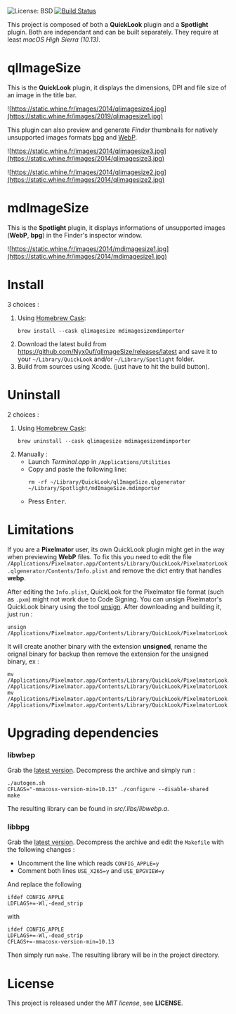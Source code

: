 ![License: BSD](https://img.shields.io/badge/license-BSD-blue.svg?style=flat) [![Build Status](https://travis-ci.com/Nyx0uf/qlImageSize.svg?branch=master)](https://travis-ci.com/Nyx0uf/qlImageSize)

This project is composed of both a **QuickLook** plugin and a **Spotlight** plugin. Both are independant and can be built separately.
They require at least *macOS High Sierra (10.13)*.

# qlImageSize

This is the **QuickLook** plugin, it displays the dimensions, DPI and file size of an image in the title bar.

![https://static.whine.fr/images/2014/qlimagesize4.jpg](https://static.whine.fr/images/2019/qlimagesize1.jpg)

This plugin can also preview and generate *Finder* thumbnails for natively unsupported images formats [bpg](http://bellard.org/bpg/ "bpg") and  [WebP](https://developers.google.com/speed/webp/ "WebP").

![https://static.whine.fr/images/2014/qlimagesize3.jpg](https://static.whine.fr/images/2014/qlimagesize3.jpg)

![https://static.whine.fr/images/2014/qlimagesize2.jpg](https://static.whine.fr/images/2014/qlimagesize2.jpg)


# mdImageSize

This is the **Spotlight** plugin, it displays informations of unsupported images (**WebP**, **bpg**) in the Finder's inspector window.

![https://static.whine.fr/images/2014/mdimagesize1.jpg](https://static.whine.fr/images/2014/mdimagesize1.jpg)


# Install

3 choices :

1. Using [Homebrew Cask](https://brew.sh/): 
    ```
    brew install --cask qlimagesize mdimagesizemdimporter
    ```
2. Download the latest build from https://github.com/Nyx0uf/qlImageSize/releases/latest and save it to your `~/Library/QuickLook` and/or `~/Library/Spotlight` folder.
3. Build from sources using Xcode. (just have to hit the build button).


# Uninstall

2 choices :

1. Using [Homebrew Cask](https://brew.sh/):
    ```
    brew uninstall --cask qlimagesize mdimagesizemdimporter
    ```
2. Manually :
    - Launch *Terminal.app* in `/Applications/Utilities`
    - Copy and paste the following line:
		```
		rm -rf ~/Library/QuickLook/qlImageSize.qlgenerator ~/Library/Spotlight/mdImageSize.mdimporter
		```
    - Press <kbd>Enter</kbd>.


# Limitations

If you are a **Pixelmator** user, its own QuickLook plugin might get in the way when previewing **WebP** files. To fix this you need to edit the file `/Applications/Pixelmator.app/Contents/Library/QuickLook/PixelmatorLook.qlgenerator/Contents/Info.plist` and remove the dict entry that handles **webp**.

After editing the `Info.plist`, QuickLook for the Pixelmator file format (such as `.pxm`) might not work due to Code Signing. You can unsign Pixelmator's QuickLook binary using the tool [unsign](https://github.com/steakknife/unsign). After downloading and building it, just run :

	unsign /Applications/Pixelmator.app/Contents/Library/QuickLook/PixelmatorLook.qlgenerator/Contents/MacOS/PixelmatorLook`.

It will create another binary with the extension **unsigned**, rename the orignal binary for backup then remove the extension for the unsigned binary, ex :

	mv /Applications/Pixelmator.app/Contents/Library/QuickLook/PixelmatorLook.qlgenerator/Contents/MacOS/PixelmatorLook /Applications/Pixelmator.app/Contents/Library/QuickLook/PixelmatorLook.qlgenerator/Contents/MacOS/PixelmatorLook.bak
	mv /Applications/Pixelmator.app/Contents/Library/QuickLook/PixelmatorLook.qlgenerator/Contents/MacOS/PixelmatorLook.unsigned /Applications/Pixelmator.app/Contents/Library/QuickLook/PixelmatorLook.qlgenerator/Contents/MacOS/PixelmatorLook


# Upgrading dependencies

### libwbep

Grab the [latest version](https://github.com/webmproject/libwebp/releases). Decompress the archive and simply run :

	./autogen.sh
	CFLAGS="-mmacosx-version-min=10.13" ./configure --disable-shared
	make

The resulting library can be found in *src/.libs/libwebp.a*.

### libbpg

Grab the [latest version](https://bellard.org/bpg/). Decompress the archive and edit the `Makefile` with the following changes :

- Uncomment the line which reads `CONFIG_APPLE=y`
- Comment both lines `USE_X265=y` and `USE_BPGVIEW=y`

And replace the following

	ifdef CONFIG_APPLE
	LDFLAGS+=-Wl,-dead_strip

with 

	ifdef CONFIG_APPLE
	LDFLAGS+=-Wl,-dead_strip
	CFLAGS+=-mmacosx-version-min=10.13

Then simply run `make`. The resulting library will be in the project directory.

# License

This project is released under the *MIT license*, see **LICENSE**.
